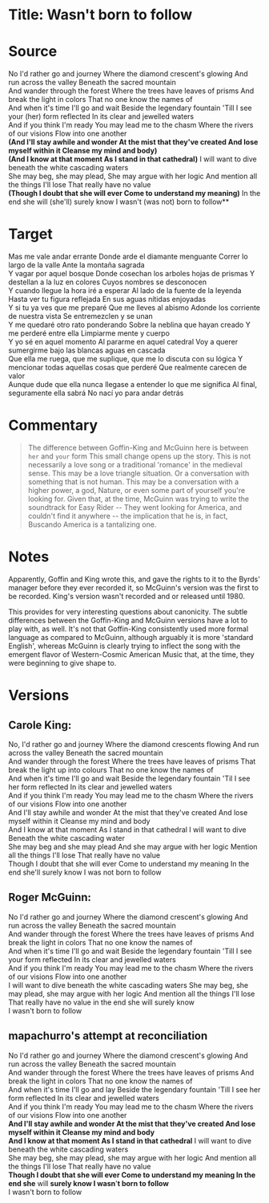 # Title: Wasn't born to follow

# Source
No I'd rather go and journey
Where the diamond crescent's glowing
And run across the valley
Beneath the sacred mountain
<br />
And wander through the forest
Where the trees have leaves of prisms
And break the light in colors
That no one know the names of
<br />
And when it's time I'll go and wait 
Beside the legendary fountain
'Till I see your (her) form reflected
In its clear and jewelled waters
<br />
And if you think I'm ready
You may lead me to the chasm
Where the rivers of our visions
Flow into one another
<br />
**(And I'll stay awhile and wonder
At the mist that they've created
And lose myself within it
Cleanse my mind and body)**
<br />
**(And I know at that moment
As I stand in that cathedral)**
I will want to dive beneath 
the white cascading waters
<br />
She may beg, she may plead, 
She may argue with her logic
And mention all the things I'll lose
That really have no value 
<br />
**(Though I doubt that she will ever
Come to understand my meaning)**
In the end she will (she'll) surely know
I wasn't (was not) born to follow**

# Target
Mas me vale andar errante
Donde arde el diamante menguante
Correr lo largo de la valle
Ante la montaña sagrada
<br />
Y vagar por aquel bosque
Donde cosechan los arboles hojas de prismas
Y destellan a la luz en colores
Cuyos nombres se desconocen
<br />
Y cuando llegue la hora iré a esperar
Al lado de la fuente de la leyenda
Hasta ver tu figura reflejada
En sus aguas nítidas enjoyadas
<br />
Y si tu ya ves que me preparé
Que me lleves al abismo
Adonde los corriente de nuestra vista
Se entremezclen y se unan
<br />
Y me quedaré otro rato ponderando
Sobre la neblina que hayan creado
Y me perderé entre ella
Limpiarme mente y cuerpo
<br />
Y yo sé en aquel momento
Al pararme en aquel catedral
Voy a querer sumergirme bajo
las blancas aguas en cascada
<br />
Que ella me ruega, que me suplique,
que me lo discuta con su lógica
Y mencionar todas aquellas cosas que perderé
Que realmente carecen de valor
<br />
Aunque dude que ella nunca 
llegase a entender lo que me significa
Al final, seguramente ella sabrá
No nací yo para andar detrás

# Commentary

>
> The difference between Goffin-King and McGuinn here is between `her` and `your` form
> This small change opens up the story. This is not necessarily a love song or a traditional 'romance' in the medieval sense. 
> This may be a love triangle situation. Or a conversation with something that is not human. This may be a conversation with a higher power, a god, Nature, or even some part of yourself you're looking for. Given that, at the time, McGuinn was trying to write the soundtrack for Easy Rider -- They went looking for America, and couldn't find it anywhere -- the implication that he is, in fact, Buscando America is a tantalizing one.
> 



# Notes

Apparently, Goffin and King wrote this, and gave the rights to it to the Byrds' manager before they ever recorded it, so McGuinn's version was the first to be recorded. King's version wasn't recorded and or released until 1980.

This provides for very interesting questions about canonicity. The subtle differences between the Goffin-King and McGuinn versions have a lot to play with, as well. It's not that Goffin-King consistently used more formal language as compared to McGuinn, although arguably it is more 'standard English', whereas McGuinn is clearly trying to inflect the song with the emergent flavor of Western-Cosmic American Music that, at the time, they were beginning to give shape to.

# Versions

## Carole King:
No, I'd rather go and journey
Where the diamond crescents flowing
And run across the valley
Beneath the sacred mountain
<br />
And wander through the forest
Where the trees have leaves of prisms
That break the light up into colours
That no one know the names of
<br />
And when it's time I'll go and wait
Beside the legendary fountain
'Til I see her form reflected
In its clear and jewelled waters
<br />
And if you think I'm ready
You may lead me to the chasm
Where the rivers of our visions
Flow into one another
<br />
And I'll stay awhile and wonder
At the mist that they've created
And lose myself within it
Cleanse my mind and body
<br />
And I know at that moment
As I stand in that cathedral
I will want to dive
Beneath the white cascading water
<br />
She may beg and she may plead
And she may argue with her logic
Mention all the things I'll lose
That really have no value
<br />
Though I doubt that she will ever
Come to understand my meaning
In the end she'll surely know
I was not born to follow

## Roger McGuinn:
No I'd rather go and journey
Where the diamond crescent's glowing
And run across the valley
Beneath the sacred mountain
<br />
And wander through the forest
Where the trees have leaves of prisms
And break the light in colors
That no one know the names of
<br />
And when it's time I'll go and wait
Beside the legendary fountain
'Till I see your form reflected
In its clear and jewelled waters
<br />
And if you think I'm ready
You may lead me to the chasm
Where the rivers of our visions
Flow into one another
<br />
I will want to dive beneath the white cascading waters
She may beg, she may plead, she may argue with her logic
And mention all the things I'll lose
That really have no value in the end she will surely know
<br />
I wasn't born to follow

## mapachurro's attempt at reconciliation
No I'd rather go and journey
Where the diamond crescent's glowing
And run across the valley
Beneath the sacred mountain
<br />
And wander through the forest
Where the trees have leaves of prisms
And break the light in colors
That no one know the names of
<br />
And when it's time I'll go and lay
Beside the legendary fountain
'Till I see her form reflected
In its clear and jewelled waters
<br />
And if you think I'm ready
You may lead me to the chasm
Where the rivers of our visions
Flow into one another
<br />
**And I'll stay awhile and wonder
At the mist that they've created
And lose myself within it
Cleanse my mind and body
<br />
And I know at that moment
As I stand in that cathedral**
I will want to dive beneath the white cascading waters
<br />
She may beg, she may plead, she may argue with her logic
And mention all the things I'll lose
That really have no value 
<br />
**Though I doubt that she will ever
Come to understand my meaning
In the end she** will **surely know
I wasn**'**t born to follow**
<br />
I wasn't born to follow